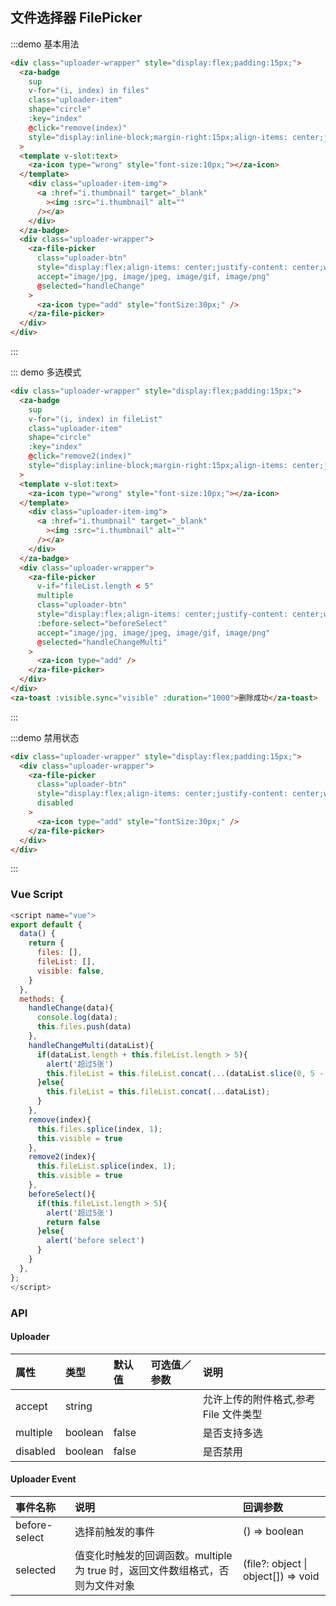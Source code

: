 ## 文件选择器 FilePicker

:::demo 基本用法

```html
<div class="uploader-wrapper" style="display:flex;padding:15px;">
  <za-badge
    sup
    v-for="(i, index) in files"
    class="uploader-item"
    shape="circle"
    :key="index"
    @click="remove(index)"
    style="display:inline-block;margin-right:15px;align-items: center;justify-content: center;width:74px;height:74px;border:2px solid #ddd;"
  >
  <template v-slot:text>
    <za-icon type="wrong" style="font-size:10px;"></za-icon>
  </template>
    <div class="uploader-item-img">
      <a :href="i.thumbnail" target="_blank"
        ><img :src="i.thumbnail" alt=""
      /></a>
    </div>
  </za-badge>
  <div class="uploader-wrapper">
    <za-file-picker
      class="uploader-btn"
      style="display:flex;align-items: center;justify-content: center;width:74px;height:74px;border:2px dashed #ddd;"
      accept="image/jpg, image/jpeg, image/gif, image/png"
      @selected="handleChange"
    >
      <za-icon type="add" style="fontSize:30px;" />
    </za-file-picker>
  </div>
</div>
```

:::

::: demo 多选模式

```html
<div class="uploader-wrapper" style="display:flex;padding:15px;">
  <za-badge
    sup
    v-for="(i, index) in fileList"
    class="uploader-item"
    shape="circle"
    :key="index"
    @click="remove2(index)"
    style="display:inline-block;margin-right:15px;align-items: center;justify-content: center;width:74px;height:74px;border:2px solid #ddd;"
  >
  <template v-slot:text>
    <za-icon type="wrong" style="font-size:10px;"></za-icon>
  </template>
    <div class="uploader-item-img">
      <a :href="i.thumbnail" target="_blank"
        ><img :src="i.thumbnail" alt=""
      /></a>
    </div>
  </za-badge>
  <div class="uploader-wrapper">
    <za-file-picker
      v-if="fileList.length < 5"
      multiple
      class="uploader-btn"
      style="display:flex;align-items: center;justify-content: center;width:74px;height:74px;border:2px dashed #ddd;"
      :before-select="beforeSelect"
      accept="image/jpg, image/jpeg, image/gif, image/png"
      @selected="handleChangeMulti"
    >
      <za-icon type="add" />
    </za-file-picker>
  </div>
</div>
<za-toast :visible.sync="visible" :duration="1000">删除成功</za-toast>
```

:::

:::demo 禁用状态

```html
<div class="uploader-wrapper" style="display:flex;padding:15px;">
  <div class="uploader-wrapper">
    <za-file-picker
      class="uploader-btn"
      style="display:flex;align-items: center;justify-content: center;width:74px;height:74px;border:2px dashed #ddd;"
      disabled
    >
      <za-icon type="add" style="fontSize:30px;" />
    </za-file-picker>
  </div>
</div>
```

:::

### Vue Script

```javascript
<script name="vue">
export default {
  data() {
    return {
      files: [],
      fileList: [],
      visible: false,
    }
  },
  methods: {
    handleChange(data){
      console.log(data);
      this.files.push(data)
    },
    handleChangeMulti(dataList){
      if(dataList.length + this.fileList.length > 5){
        alert('超过5张')
        this.fileList = this.fileList.concat(...(dataList.slice(0, 5 - this.fileList.length)));
      }else{
        this.fileList = this.fileList.concat(...dataList);
      }
    },
    remove(index){
      this.files.splice(index, 1);
      this.visible = true
    },
    remove2(index){
      this.fileList.splice(index, 1);
      this.visible = true
    },
    beforeSelect(){
      if(this.fileList.length > 5){
        alert('超过5张')
        return false
      }else{
        alert('before select')
      }
    }
  },
};
</script>
```

### API

#### Uploader

| 属性     | 类型    | 默认值 | 可选值／参数 | 说明                                  |
| :------- | :------ | :----- | :----------- | :------------------------------------ |
| accept   | string  |        |              | 允许上传的附件格式,参考 File 文件类型 |
| multiple | boolean | false  |              | 是否支持多选                          |
| disabled | boolean | false  |              | 是否禁用                              |

#### Uploader Event

| 事件名称      | 说明                                                                          | 回调参数                            |
| :------------ | :---------------------------------------------------------------------------- | :---------------------------------- |
| before-select | 选择前触发的事件                                                              | () => boolean                       |
| selected        | 值变化时触发的回调函数。multiple 为 true 时，返回文件数组格式，否则为文件对象 | (file?: object \| object[]) => void |
